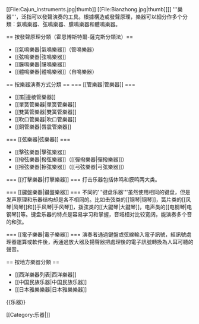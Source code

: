 [[File:Cajun_instruments.jpg|thumb]]
[[File:Bianzhong.jpg|thumb]]]]
'''樂器'''，泛指可以發聲演奏的工具。根據構造或發聲原理，樂器可以細分作多个分類：氣鳴樂器、弦鳴樂器、膜鳴樂器和體鳴樂器。

== 按發聲原理分類（霍恩博斯特爾-薩克斯分類法）==
* [[氣鳴樂器|氣鳴樂器]]（管鳴樂器）
* [[弦鳴樂器|弦鳴樂器]]
* [[膜鳴樂器|膜鳴樂器]]
* [[體鳴樂器|體鳴樂器]]（自鳴樂器）

== 按樂器演奏方式分類 ==
=== [[管樂器|管樂器]] ===
* [[笛|邊棱管樂器]]
* [[單簧管樂器|單簧管樂器]]
* [[雙簧管樂器|雙簧管樂器]]
* [[吹口管樂器|吹口管樂器]]
* [[銅管樂器|唇震管樂器]]

=== [[弦樂器|弦樂器]] ===
* [[擊弦樂器|擊弦樂器]]
* [[撥弦樂器|撥弦樂器]]（[[彈撥樂器|彈撥樂器]]）
* [[擦弦樂器|擦弦樂器]]（[[弓弦樂器|弓弦樂器]]）

=== [[打擊樂器|打擊樂器]] ===
打击乐器包括体鸣和膜鸣两大类。

=== [[鍵盤樂器|鍵盤樂器]] ===
不同的'''键盘乐器'''虽然使用相同的键盘，但是发声原理和乐器结构却是各不相同的。比如击弦类的[[钢琴|钢琴]]，簧片类的[[风琴|风琴]]和[[手风琴|手风琴]]，拨弦类的[[大鍵琴|大鍵琴]]，电声类的[[电钢琴|电钢琴]]等。键盘乐器的特点是容易学习和掌握，音域相对比较宽阔，能演奏多个音的和弦。

=== [[電子樂器|電子樂器]] ===
演奏者通過鍵盤或弦線輸入電子訊號，經訊號處理器運算或軟件後，再通過放大器及揚聲器把處理後的電子訊號轉換為人耳可聽的聲音。

== 按地方樂器分類 ==
* [[西洋樂器列表|西洋樂器]]
* [[中国民族乐器|中国民族乐器]]
* [[日本雅樂樂器|日本雅樂樂器]]

{{乐器}}

[[Category:乐器|]]